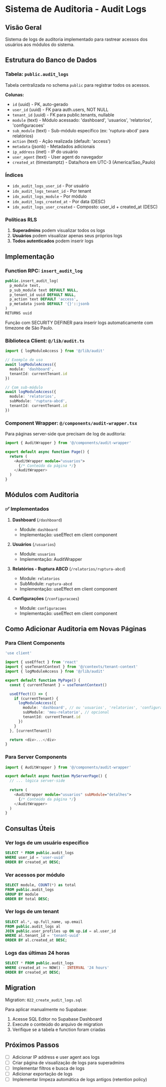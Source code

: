 # Sistema de Auditoria - Audit Logs

## Visão Geral

Sistema de logs de auditoria implementado para rastrear acessos dos usuários aos módulos do sistema.

## Estrutura do Banco de Dados

### Tabela: `public.audit_logs`

Tabela centralizada no schema `public` para registrar todos os acessos.

**Colunas:**
- `id` (uuid) - PK, auto-gerado
- `user_id` (uuid) - FK para auth.users, NOT NULL
- `tenant_id` (uuid) - FK para public.tenants, nullable
- `module` (text) - Módulo acessado: 'dashboard', 'usuarios', 'relatorios', 'configuracoes'
- `sub_module` (text) - Sub-módulo específico (ex: 'ruptura-abcd' para relatórios)
- `action` (text) - Ação realizada (default: 'access')
- `metadata` (jsonb) - Metadados adicionais
- `ip_address` (inet) - IP do usuário
- `user_agent` (text) - User agent do navegador
- `created_at` (timestamptz) - Data/hora em UTC-3 (America/Sao_Paulo)

### Índices

- `idx_audit_logs_user_id` - Por usuário
- `idx_audit_logs_tenant_id` - Por tenant
- `idx_audit_logs_module` - Por módulo
- `idx_audit_logs_created_at` - Por data (DESC)
- `idx_audit_logs_user_created` - Composto: user_id + created_at (DESC)

### Políticas RLS

1. **Superadmins** podem visualizar todos os logs
2. **Usuários** podem visualizar apenas seus próprios logs
3. **Todos autenticados** podem inserir logs

## Implementação

### Function RPC: `insert_audit_log`

```sql
public.insert_audit_log(
  p_module text,
  p_sub_module text DEFAULT NULL,
  p_tenant_id uuid DEFAULT NULL,
  p_action text DEFAULT 'access',
  p_metadata jsonb DEFAULT '{}'::jsonb
)
RETURNS uuid
```

Função com SECURITY DEFINER para inserir logs automaticamente com timezone de São Paulo.

### Biblioteca Client: `@/lib/audit.ts`

```typescript
import { logModuleAccess } from '@/lib/audit'

// Exemplo de uso
await logModuleAccess({
  module: 'dashboard',
  tenantId: currentTenant.id
})

// Com sub-módulo
await logModuleAccess({
  module: 'relatorios',
  subModule: 'ruptura-abcd',
  tenantId: currentTenant.id
})
```

### Component Wrapper: `@/components/audit-wrapper.tsx`

Para páginas server-side que precisam de log de auditoria:

```typescript
import { AuditWrapper } from '@/components/audit-wrapper'

export default async function Page() {
  return (
    <AuditWrapper module="usuarios">
      {/* Conteúdo da página */}
    </AuditWrapper>
  )
}
```

## Módulos com Auditoria

### ✅ Implementados

1. **Dashboard** (`/dashboard`)
   - Module: `dashboard`
   - Implementação: useEffect em client component

2. **Usuários** (`/usuarios`)
   - Module: `usuarios`
   - Implementação: AuditWrapper

3. **Relatórios - Ruptura ABCD** (`/relatorios/ruptura-abcd`)
   - Module: `relatorios`
   - SubModule: `ruptura-abcd`
   - Implementação: useEffect em client component

4. **Configurações** (`/configuracoes`)
   - Module: `configuracoes`
   - Implementação: useEffect em client component

## Como Adicionar Auditoria em Novas Páginas

### Para Client Components

```typescript
'use client'

import { useEffect } from 'react'
import { useTenantContext } from '@/contexts/tenant-context'
import { logModuleAccess } from '@/lib/audit'

export default function MyPage() {
  const { currentTenant } = useTenantContext()

  useEffect(() => {
    if (currentTenant) {
      logModuleAccess({
        module: 'dashboard', // ou 'usuarios', 'relatorios', 'configuracoes'
        subModule: 'meu-relatorio', // opcional
        tenantId: currentTenant.id
      })
    }
  }, [currentTenant])

  return <div>...</div>
}
```

### Para Server Components

```typescript
import { AuditWrapper } from '@/components/audit-wrapper'

export default async function MyServerPage() {
  // ... lógica server-side
  
  return (
    <AuditWrapper module="usuarios" subModule="detalhes">
      {/* Conteúdo da página */}
    </AuditWrapper>
  )
}
```

## Consultas Úteis

### Ver logs de um usuário específico
```sql
SELECT * FROM public.audit_logs
WHERE user_id = 'user-uuid'
ORDER BY created_at DESC;
```

### Ver acessos por módulo
```sql
SELECT module, COUNT(*) as total
FROM public.audit_logs
GROUP BY module
ORDER BY total DESC;
```

### Ver logs de um tenant
```sql
SELECT al.*, up.full_name, up.email
FROM public.audit_logs al
JOIN public.user_profiles up ON up.id = al.user_id
WHERE al.tenant_id = 'tenant-uuid'
ORDER BY al.created_at DESC;
```

### Logs das últimas 24 horas
```sql
SELECT * FROM public.audit_logs
WHERE created_at >= NOW() - INTERVAL '24 hours'
ORDER BY created_at DESC;
```

## Migration

Migration: `022_create_audit_logs.sql`

Para aplicar manualmente no Supabase:
1. Acesse SQL Editor no Supabase Dashboard
2. Execute o conteúdo do arquivo de migration
3. Verifique se a tabela e function foram criadas

## Próximos Passos

- [ ] Adicionar IP address e user agent aos logs
- [ ] Criar página de visualização de logs para superadmins
- [ ] Implementar filtros e busca de logs
- [ ] Adicionar exportação de logs
- [ ] Implementar limpeza automática de logs antigos (retention policy)
